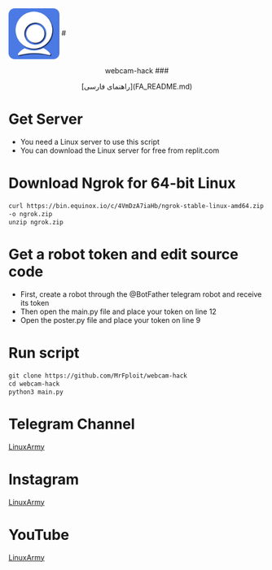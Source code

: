 <img align="center" src="unnamed.png" width="100" height="100">
# <p align="center">webcam-hack
### <p align="center">  [راهنمای فارسی](FA_README.md)

  
# Get Server
* You need a Linux server to use this script
* You can download the Linux server for free from replit.com

# Download Ngrok for 64-bit Linux
```
curl https://bin.equinox.io/c/4VmDzA7iaHb/ngrok-stable-linux-amd64.zip -o ngrok.zip
unzip ngrok.zip
```

# Get a robot token and edit source code
* First, create a robot through the @BotFather telegram robot and receive its token
* Then open the main.py file and place your token on line 12
* Open the poster.py file and place your token on line 9


# Run script
```
git clone https://github.com/MrFploit/webcam-hack
cd webcam-hack
python3 main.py 
```
  
# Telegram Channel
  <a href="https://t.me/LinuxArmy">LinuxArmy</a>
# Instagram
<a href="https://instagram.com/LinuxArmy">LinuxArmy</a>
# YouTube
<a href="https://youtube.com/LinuxArmy">LinuxArmy</a>
